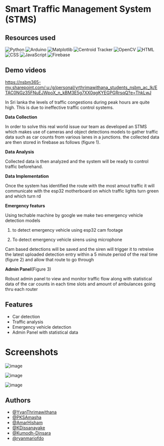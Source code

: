 # Smart Traffic Management System (STMS)
## Resources used 

![Python](https://img.shields.io/badge/Python-3776AB?style=for-the-badge&logo=python&logoColor=white) ![Arduino](https://img.shields.io/badge/Arduino-00878F?style=for-the-badge&logo=arduino&logoColor=white) ![Matplotlib](https://img.shields.io/badge/Matplotlib-008ACC?style=for-the-badge&logo=matplotlib&logoColor=white) ![Centroid Tracker](https://img.shields.io/badge/Centroid%20Tracker-FFA500?style=for-the-badge) ![OpenCV](https://img.shields.io/badge/OpenCV-5C3EE8?style=for-the-badge) ![HTML](https://img.shields.io/badge/HTML5-E34F26?style=for-the-badge&logo=html5&logoColor=white) ![CSS](https://img.shields.io/badge/CSS3-1572B6?style=for-the-badge&logo=css3&logoColor=white) ![JavaScript](https://img.shields.io/badge/JavaScript-F7DF1E?style=for-the-badge&logo=javascript&logoColor=black) ![Firebase](https://img.shields.io/badge/Firebase-FFCA28?style=for-the-badge&logo=firebase&logoColor=black)

## Demo videos

https://nsbm365-my.sharepoint.com/:u:/g/personal/yrthrimawithana_students_nsbm_ac_lk/ETAC0NGz35FNuEJWpoX_n_kBM3E5g7XX0qgKYEGPGRrsqQ?e=ThkLwJ

In Sri lanka the levels of traffic congestions during peak hours are quite high. This is due to ineffective traffic control systems. 

**Data Collection** 

In order to solve this real world issue our team as developed an STMS which makes use of cameras and object detections models to gather traffic data such as car counts from various lanes in a junctions. 
the collected data are then stored in firebase as follows (figure 1). 

**Data Analysis**

Collected data is then analyzed and the system will be ready to control traffic beforehand. 

**Data Implementation**

Once the system has identified the route with the most amout traffic it will communicate with the esp32 motherboard on which traffic lights turn green and which turn rd 

**Emergency featurs**

Using techable machine by google we make two emergency vehicle detection models 

1. to detect emergency vehicle using esp32 cam footage 

2. To detect emergency vehicle sirens using microphone

Cam based detections will be saved and the siren will trigger it to retreive the latest uploaded detection entry within a 5 minute period of the real time (figure 2) and allow that route to go through 

**Admin Panel**(Figure 3)

Robust admin panel to view and monitor traffic flow along with statistical data of the car counts in each time slots and amount of ambulances going thru each router 




## Features

- Car detection 
- Traffic analysis 
- Emergency vehicle detection
- Admin Panel with statistical data


# Screenshots

 ![image](https://github.com/YvanThrimawithana/Smart-Traffic-Management-System/assets/132426595/7932942e-08c0-433e-bfb8-35c1225c222b)



![image](https://github.com/YvanThrimawithana/Smart-Traffic-Management-System/assets/132426595/7442d6f2-32a3-431e-a1f2-639f3f6c27c6)




![image](https://github.com/YvanThrimawithana/Smart-Traffic-Management-System/assets/132426595/3ec38a19-2f8c-416b-96c8-0c596f5d8050)



## Authors
- [@YvanThrimawithana](https://github.com/YvanThrimawithana)
- [@PKSAmasha](https://github.com/PKSAmasha)
- [@AmarHisham](https://github.com/AmarHisham)
- [@KDissanayake](https://github.com/KDissanayake)
- [@Kumodh-Dinsara](https://github.com/Kumodh-Dinsara)
- [@ryanmariofdo](https://github.com/ryanmariofdo)





